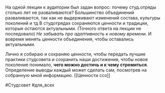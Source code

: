 На одной лекции к аудитории был задан вопрос: почему студ.отряды столько лет не разваливаются? 
Большинство объединений разваливаются, так как не выдерживают изменений состава, культуры поколений и тд
В студотрядах сохраняются ценности и традиции, которые остаются актуальными. (Точного ответа на лекции не последовало)
*Не забывать про адаптивность к новому времени.* И вовремя менять ценности объединения, чтобы оставались актуальными. 

Лично я собираю и сохраняю ценности, чтобы передать лучшие практики студсовета и сохранить наши достижения, чтобы новое поколение понимало, **чего можно достичь и к чему стремиться**. Определение выводы каждый может сделать сам, посмотрев на собранную мной информацию.
[[Ценности ссо]]

#Студсовет  #для_всех 